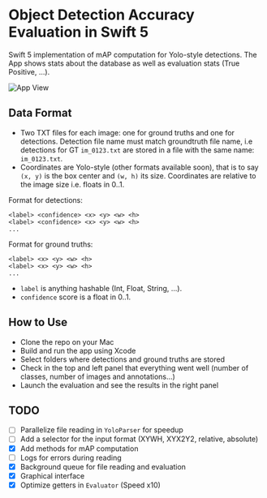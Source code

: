 # Object Detection Accuracy Evaluation in Swift 5

Swift 5 implementation of mAP computation for Yolo-style detections. The App shows stats about the database as well as evaluation stats (True Positive, ...).

![App View](https://github.com/laclouis5/ObjectDetectionEvaluator/blob/master/App%20Image.png "Main View of the App")

## Data Format
* Two TXT files for each image: one for ground truths and one for detections. Detection file name must match groundtruth file name, i.e detections for GT `im_0123.txt` are stored in a file with the same name: `im_0123.txt`.
* Coordinates are Yolo-style (other formats available soon), that is to say `(x, y)` is the box center and `(w, h)` its size. Coordinates are relative to the image size i.e. floats in 0..1.

Format for detections:
```
<label> <confidence> <x> <y> <w> <h>
<label> <confidence> <x> <y> <w> <h>
...
````

Format for ground truths:
```
<label> <x> <y> <w> <h>
<label> <x> <y> <w> <h>
...
````

* `label` is anything hashable (Int, Float, String, ...).
* `confidence` score is a float in 0..1.

## How to Use
* Clone the repo on your Mac
* Build and run the app using Xcode
* Select folders where detections and ground truths are stored
* Check in the top and left panel that everything went well (number of classes, number of images and annotations...)
* Launch the evaluation and see the results in the right panel

## TODO
- [ ] Parallelize file reading in `YoloParser` for speedup
- [ ] Add a selector for the input format (XYWH, XYX2Y2, relative, absolute)
- [x] Add methods for mAP computation
- [ ] Logs for errors during reading
- [x] Background queue for file reading and evaluation
- [x] Graphical interface
- [x] Optimize getters in `Evaluator` (Speed x10)
